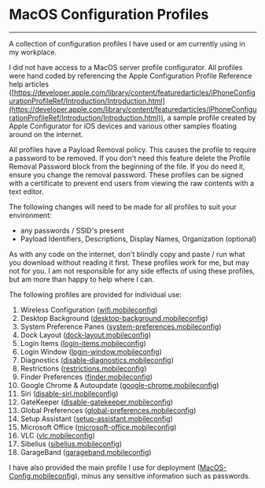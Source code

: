 # MacOS Configuration Profiles
------------
A collection of configuration profiles I have used or am currently using in my workplace.

I did not have access to a MacOS server profile configurator. All profiles were hand coded  by referencing the Apple Configuration Profile Reference help articles ([https://developer.apple.com/library/content/featuredarticles/iPhoneConfigurationProfileRef/Introduction/Introduction.html](https://developer.apple.com/library/content/featuredarticles/iPhoneConfigurationProfileRef/Introduction/Introduction.html)), a sample profile created by Apple Configurator for iOS devices and various other samples floating around on the internet.

All profiles have a Payload Removal policy. This causes the profile to require a password to be removed. If you don't need this feature delete the Profile Removal Password block from the beginning of the file. If you do need it, ensure you change the removal password. These profiles can be signed with a certificate to prevent end users from viewing the raw contents with a text editor.

The following changes will need to be made for all profiles to suit your environment:
- any passwords / SSID's present
- Payload Identifiers, Descriptions, Display Names, Organization (optional)

As with any code on the internet, don't blindly copy and paste / run what you download without reading it first. These profiles work for me, but may not for you. I am not responsible for any side effects of using these profiles, but am more than happy to help where I can.

The following profiles are provided for individual use:
1.  Wireless Configuration ([wifi.mobileconfig](https://github.com/jolegape/Apple-Config-Profiles/blob/master/MacOS/wifi.mobileconfig "wifi.mobileconfig"))
2.  Desktop Background ([desktop-background.mobileconfig](https://github.com/jolegape/Apple-Config-Profiles/blob/master/MacOS/desktop-background.mobileconfig "desktop-background.mobileconfig"))
3.  System Preference Panes ([system-preferences.mobileconfig](https://github.com/jolegape/Apple-Config-Profiles/blob/master/MacOS/system-preferences.mobileconfig "system-preferences.mobileconfig"))
4.  Dock Layout ([dock-layout.mobileconfig](https://github.com/jolegape/Apple-Config-Profiles/blob/master/MacOS/dock-layout.mobileconfig "dock-layout.mobileconfig"))
5. Login Items ([login-items.mobileconfig](https://github.com/jolegape/Apple-Config-Profiles/blob/master/MacOS/login-items.mobileconfig "login-items.mobileconfig"))
6. Login Window ([login-window.mobileconfig](https://github.com/jolegape/Apple-Config-Profiles/blob/master/MacOS/login-window.mobileconfig "login-window.mobileconfig"))
7. Diagnostics ([disable-diagnostics.mobileconfig](https://github.com/jolegape/Apple-Config-Profiles/blob/master/MacOS/disable-diagnostics.mobileconfig "disable-diagnostics.mobileconfig"))
8. Restrictions ([restrictions.mobileconfig](https://github.com/jolegape/Apple-Config-Profiles/blob/master/MacOS/restrictions.mobileconfig "restrictions.mobileconfig"))
9. Finder Preferences ([finder.mobileconfig](https://github.com/jolegape/Apple-Config-Profiles/blob/master/MacOS/finder.mobileconfig "finder.mobileconfig"))
10. Google Chrome & Autoupdate ([google-chrome.mobileconfig](https://github.com/jolegape/Apple-Config-Profiles/blob/master/MacOS/google-chrome.mobileconfig "google-chrome.mobileconfig"))
11. Siri ([disable-siri.mobileconfig](https://github.com/jolegape/Apple-Config-Profiles/blob/master/MacOS/disable-siri.mobileconfig "disable-siri.mobileconfig"))
12. GateKeeper ([disable-gatekeeper.mobileconfig](https://github.com/jolegape/Apple-Config-Profiles/blob/master/MacOS/disable-gatekeeper.mobileconfig "disable-gatekeeper.mobileconfig"))
13. Global Preferences ([global-preferences.mobileconfig](https://github.com/jolegape/Apple-Config-Profiles/blob/master/MacOS/global-preferences.mobileconfig "global-preferences.mobileconfig"))
14. Setup Assistant ([setup-assistant.mobileconfig](https://github.com/jolegape/Apple-Config-Profiles/blob/master/MacOS/setup-assistant.mobileconfig "setup-assistant.mobileconfig"))
15. Microsoft Office ([microsoft-office.mobileconfig](https://github.com/jolegape/Apple-Config-Profiles/blob/master/MacOS/microsoft-office.mobileconfig "microsoft-office.mobileconfig"))
16. VLC ([vlc.mobileconfig](https://github.com/jolegape/Apple-Config-Profiles/blob/master/MacOS/vlc.mobileconfig "vlc.mobileconfig"))
17. Sibelius ([sibelius.mobileconfig](https://github.com/jolegape/Apple-Config-Profiles/blob/master/MacOS/sibelius.mobileconfig "sibelius.mobileconfig"))
18. GarageBand ([garageband.mobileconfig](https://github.com/jolegape/Apple-Config-Profiles/blob/master/MacOS/garageband.mobileconfig "garageband.mobileconfig"))

I have also provided the main profile I use for deployment ([MacOS-Config.mobileconfig](https://github.com/jolegape/Apple-Config-Profiles/blob/master/MacOS/MacOS-Config.mobileconfig "MacOS-Config.mobileconfig")), minus any sensitive information such as passwords.